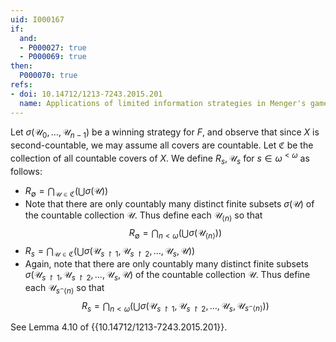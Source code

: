 ```yaml
---
uid: I000167
if:
  and:
  - P000027: true
  - P000069: true
then:
  P000070: true
refs:
- doi: 10.14712/1213-7243.2015.201
  name: Applications of limited information strategies in Menger's game
---
```


Let $\sigma(\mathcal{U}_0,\dots,\mathcal{U}_{n-1})$ be a winning strategy for $F$, and observe that since $X$ is second-countable, we may assume all covers are countable. Let $\mathfrak{C}$ be the collection of all countable covers of $X$. We define $R_s,\mathcal{U}_s$ for $s\in\omega^{<\omega}$ as follows:


* $R_\emptyset = \bigcap_{\mathcal{U}\in\mathfrak{C}} \left(\bigcup \sigma(\mathcal{U})\right)$
* Note that there are only countably many distinct finite subsets $\sigma(\mathcal{U})$ of the countable collection $\mathcal U$. Thus define each $\mathcal U_{\langle n\rangle}$ so that
  $$ R_\emptyset = \bigcap_{n<\omega}\left(\bigcup\sigma(\mathcal{U}_{\langle n\rangle})\right) $$
* $R_s = \bigcap_{\mathcal{U}\in\mathfrak{C}} \left(\bigcup \sigma(\mathcal{U}_{s\restriction 1},\mathcal{U}_{s\restriction 2},\dots,\mathcal{U}_s,\mathcal{U})\right)$
* Again, note that there are only countably many distinct finite subsets $\sigma(\mathcal{U}_{s\restriction 1},\mathcal{U}_{s\restriction 2},\dots,\mathcal{U}_s,\mathcal{U})$ of the countable collection $\mathcal U$. Thus define each $\mathcal U_{s{^\frown}\langle n\rangle}$ so that
  $$R_s = \bigcap_{n<\omega} \left(\bigcup \sigma(\mathcal{U}_{s\restriction 1}, \mathcal{U}_{s\restriction 2}, \dots, \mathcal{U}_s, \mathcal{U}_{s{^\frown}\langle n\rangle})\right)$$



See Lemma 4.10 of
{{10.14712/1213-7243.2015.201}}.
